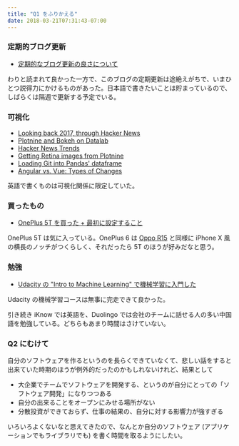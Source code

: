 ```yaml
---
title: "Q1 をふりかえる"
date: 2018-03-21T07:31:43-07:00
---
```


### 定期的ブログ更新

* [定期的なブログ更新の良さについて](/2018/01/17/blog-release-train/)

わりと読まれて良かった一方で、このブログの定期更新は途絶えがちで、いまひとつ説得力にかけるものがあった。日本語で書きたいことは貯まっているので、しばらくは隔週で更新する予定でいる。

### 可視化

* [Looking back 2017, through Hacker News](https://blog.8-p.info/en/2018/01/01/hacker-news-2017/)
* [Plotnine and Bokeh on Datalab](https://blog.8-p.info/en/2018/01/08/plotnine-and-bokeh/)
* [Hacker News Trends](https://blog.8-p.info/en/2018/01/15/hacker-news-trends/)
* [Getting Retina images from Plotnine](https://blog.8-p.info/en/2018/01/22/plotnine-retina-image/)
* [Loading Git into Pandas' dataframe](https://blog.8-p.info/en/2018/01/29/git-with-pandas/)
* [Angular vs. Vue: Types of Changes](https://blog.8-p.info/en/2018/02/05/types-of-changes/)

英語で書くものは可視化関係に限定していた。

### 買ったもの

* [OnePlus 5T を買った + 最初に設定すること](/2018/02/21/oneplus-5t/)

OnePlus 5T は気に入っている。OnePlus 6 は [Oppo R15](https://www.gsmarena.com/oppo_r15-9108.php) と同様に iPhone X 風の横長のノッチがつくらしく、それだったら 5T のほうが好みだなと思う。

### 勉強

* [Udacity の "Intro to Machine Learning" で機械学習に入門した](/2018/02/07/ud120/)

Udacity の機械学習コースは無事に完走できて良かった。

引き続き iKnow では英語を、Duolingo では会社のチームに話せる人の多い中国語を勉強している。どちらもあまり時間はさけていない。

### Q2 にむけて

自分のソフトウェアを作るというのを長らくできていなくて、悲しい話をすると出来ていた時期のほうが例外的だったのかもしれないけれど、結果として

* 大企業でチームでソフトウェアを開発する、というのが自分にとっての「ソフトウェア開発」になりつつある
* 自分の出来ることをオープンにみせる場所がない
* 分散投資ができておらず、仕事の結果の、自分に対する影響力が強すぎる

いろいろよくないなと思えてきたので、なんとか自分のソフトウェア (アプリケーションでもライブラリでも) を書く時間を取るようにしたい。
